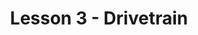 ---
title: Lesson 3 - Drivetrain
description: Tank Drive and Mecanum Drive
layout: ../../layouts/MainLayout.astro
---